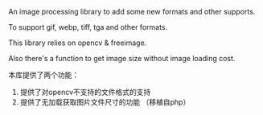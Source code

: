 An image processing library to add some new formats and other supports.

To support gif, webp, tiff, tga and other formats.

This library relies on  opencv & freeimage.

Also there's a function to get image size without image loading cost.



本库提供了两个功能：

1. 提供了对opencv不支持的文件格式的支持
2. 提供了无加载获取图片文件尺寸的功能 （移植自php）
